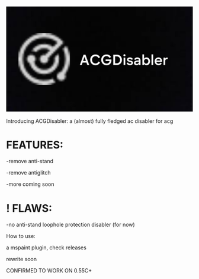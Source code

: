 ![logo](https://github.com/marstraveler01/ACGDisabler/blob/3a8065287f322c2f1981cd86df37041cd9c6da19/retouch_2025012814013318.jpg)

Introducing ACGDisabler: a (almost) fully fledged ac disabler for acg

# FEATURES: 

-remove anti-stand 

-remove antiglitch

-more coming soon

# ! FLAWS:

-no anti-stand loophole protection disabler (for now)

How to use:

a mspaint plugin, check releases

rewrite soon 

CONFIRMED TO WORK ON 0.55C+

